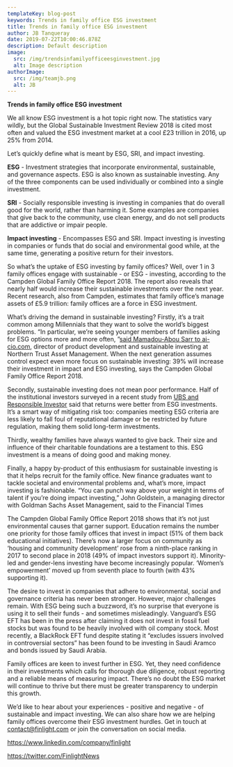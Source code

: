 ```yaml
---
templateKey: blog-post
keywords: Trends in family office ESG investment
title: Trends in family office ESG investment
author: JB Tanqueray
date: 2019-07-22T10:00:46.878Z
description: Default description
image:
  src: /img/trendsinfamilyofficeesginvestment.jpg
  alt: Image description
authorImage: 
  src: /img/teamjb.png
  alt: JB
---
```

**Trends in family office ESG investment**

We all know ESG investment is a hot topic right now. The statistics vary wildly, but the Global Sustainable Investment Review 2018 is cited most often and valued the ESG investment market at a cool £23 trillion in 2016, up 25% from 2014.

Let’s quickly define what is meant by ESG, SRI, and impact investing.

**ESG** - Investment strategies that incorporate environmental, sustainable, and governance aspects. ESG is also known as sustainable investing. Any of the three components can be used individually or combined into a single investment.

**SRI** - Socially responsible investing is investing in companies that do overall good for the world, rather than harming it. Some examples are companies that give back to the community, use clean energy, and do not sell products that are addictive or impair people.

**Impact investing** - Encompasses ESG and SRI. Impact investing is investing in companies or funds that do social and environmental good while, at the same time, generating a positive return for their investors.

So what’s the uptake of ESG investing by family offices? Well, over 1 in 3 family offices engage with sustainable - or ESG - investing, according to the Campden Global Family Office Report 2018. The report also reveals that nearly half would increase their sustainable investments over the next year. Recent research, also from Campden, estimates that family office’s manage assets of £5.9 trillion: family offices are a force in ESG investment.

What’s driving the demand in sustainable investing? Firstly, it’s a trait common among Millennials that they want to solve the world’s biggest problems. “In particular, we’re seeing younger members of families asking for ESG options more and more often, ”[said Mamadou-Abou Sarr to ai-cio.com](https://www.ai-cio.com/news/esg-interests-increasing-among-family-offices/), director of product development and sustainable investing at Northern Trust Asset Management. When the next generation assumes control expect even more focus on sustainable investing: 39% will increase their investment in impact and ESG investing, says the Campden Global Family Office Report 2018.

Secondly, sustainable investing does not mean poor performance. Half of the institutional investors surveyed in a recent study from [UBS and Responsible Investor](https://www.ubs.com/global/en/asset-management/insights/sustainable-and-impact-investing%20%20%20%20%20%20%20%20%20%20%20%20%20%20%20%20/2019/esg-do-you-or-dont-you.html) said that returns were better from ESG investments. It’s a smart way of mitigating risk too: companies meeting ESG criteria are less likely to fall foul of reputational damage or be restricted by future regulation, making them solid long-term investments.

Thirdly, wealthy families have always wanted to give back. Their size and influence of their charitable foundations are a testament to this. ESG investment is a means of doing good and making money.

Finally, a happy by-product of this enthusiasm for sustainable investing is that it helps recruit for the family office. New finance graduates want to tackle societal and environmental problems and, what’s more, impact investing is fashionable. “You can punch way above your weight in terms of talent if you’re doing impact investing,” John Goldstein, a managing director with Goldman Sachs Asset Management, said to the Financial Times

The Campden Global Family Office Report 2018 shows that it’s not just environmental causes that garner support. Education remains the number one priority for those family offices that invest in impact (51% of them back educational initiatives). There’s now a larger focus on community as ‘housing and community development’ rose from a ninth-place ranking in 2017 to second place in 2018 (49% of impact investors support it). Minority-led and gender-lens investing have become increasingly popular. ‘Women’s empowerment’ moved up from seventh place to fourth (with 43% supporting it).

The desire to invest in companies that adhere to environmental, social and governance criteria has never been stronger. However, major challenges remain. With ESG being such a buzzword, it’s no surprise that everyone is using it to sell their funds - and sometimes misleadingly. Vanguard’s ESG EFT has been in the press after claiming it does not invest in fossil fuel stocks but was found to be heavily involved with oil company stock. Most recently, a BlackRock EFT fund despite stating it “excludes issuers involved in controversial sectors” has been found to be investing in Saudi Aramco and bonds issued by Saudi Arabia.

Family offices are keen to invest further in ESG. Yet, they need confidence in their investments which calls for thorough due diligence, robust reporting and a reliable means of measuring impact. There’s no doubt the ESG market will continue to thrive but there must be greater transparency to underpin this growth.

We’d like to hear about your experiences - positive and negative - of sustainable and impact investing. We can also share how we are helping family offices overcome their ESG investment hurdles. Get in touch at contact@finlight.com or join the conversation on social media.

<https://www.linkedin.com/company/finlight>

<https://twitter.com/FinlightNews>